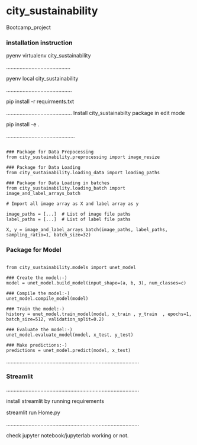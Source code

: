 # city_sustainability
Bootcamp_project

### installation instruction

pyenv virtualenv city_sustainability

...........................................


pyenv local city_sustainability

............................................

pip install -r requirments.txt

............................................
Install city_sustainabilty package in edit mode

pip install -e .

..............................................

~~~~~~~

### Package for Data Prepocessing
from city_sustainability.preprocessing import image_resize

### Package for Data Loading
from city_sustainability.loading_data import loading_paths

### Package for Data Loading in batches
from city_sustainability.loading_batch import image_and_label_arrays_batch

# Import all image array as X and label array as y

image_paths = [...]  # List of image file paths
label_paths = [...]  # List of label file paths

X, y = image_and_label_arrays_batch(image_paths, label_paths, sampling_ratio=1, batch_size=32)

~~~~~~~

### Package for Model
~~~~~

from city_sustainability.models import unet_model

### Create the model:-)
model = unet_model.build_model(input_shape=(a, b, 3), num_classes=c)

### Compile the model:-)
unet_model.compile_model(model)

### Train the model:-)
history = unet_model.train_model(model, x_train , y_train  , epochs=1, batch_size=512, validation_split=0.2)

### Evaluate the model:-)
unet_model.evaluate_model(model, x_test, y_test)

### Make predictions:-)
predictions = unet_model.predict(model, x_test)

~~~~~

.........................................................................................
### Streamlit
.........................................................................................

install streamlit by running requirements

streamlit run Home.py

.........................................................................................

check jupyter notebook/jupyterlab working or not.

####
